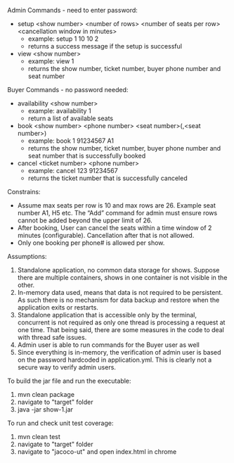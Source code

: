 Admin Commands - need to enter password:
- setup \<show number> \<number of rows> \<number of seats per row> \<cancellation window in minutes>
  - example: setup 1 10 10 2
  - returns a success message if the setup is successful
- view \<show number>
  - example: view 1
  - returns the show number, ticket number, buyer phone number and seat number

Buyer Commands - no password needed:
- availability \<show number> 
  - example: availability 1
  - return a list of available seats
- book \<show number> \<phone number> \<seat number>(,\<seat number>)
  - example: book 1 91234567 A1
  - returns the show number, ticket number, buyer phone number and seat number that is successfully booked
- cancel \<ticket number> \<phone number>
  - example: cancel 123 91234567
  - returns the ticket number that is successfully canceled

Constrains:
- Assume max seats per row is 10 and max rows are 26. Example seat number A1,  H5 etc. The “Add” command for admin must ensure rows cannot be added beyond the upper limit of 26.
- After booking, User can cancel the seats within a time window of 2 minutes (configurable). Cancellation after that is not allowed.
- Only one booking per phone# is allowed per show.

Assumptions:
1) Standalone application, no common data storage for shows. Suppose there are multiple containers, shows in one container is not visible in the other.
2) In-memory data used, means that data is not required to be persistent. As such there is no mechanism for data backup and restore when the application exits or restarts.
3) Standalone application that is accessible only by the terminal, concurrent is not required as only one thread is processing a request at one time. That being said, there are some measures in the code to deal with thread safe issues.
4) Admin user is able to run commands for the Buyer user as well
5) Since everything is in-memory, the verification of admin user is based on the password hardcoded in application.yml. This is clearly not a secure way to verify admin users.

To build the jar file and run the executable:
1) mvn clean package
2) navigate to "target" folder
3) java -jar show-1.jar

To run and check unit test coverage:
1) mvn clean test
2) navigate to "target" folder
3) navigate to "jacoco-ut" and open index.html in chrome